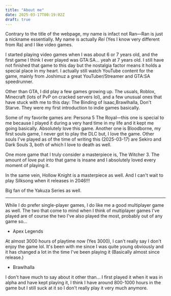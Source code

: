 ```yaml
---
title: "About me"
date: 2025-03-17T00:19:02Z
draft: true
---
```


Contrary to the title of the webpage, my name is infact not Ran—Ran is just a nickname essentially. My name is actually *Rei* (Yes I know very different from Ra) and I like video games.

I started playing video games when I was about 6 or 7 years old, and the first game I think I ever played was GTA:SA... yeah at 7 years old. I still have not finished that game to this day but the nostalgia factor means it holds a special place in my heart. I actually still watch YouTube content for the game, mainly from Joshimuz a great YouTuber/Streamer and GTA:SA speedrunner.

Other than GTA, I did play a few games growing up. The usuals, Roblox, Minecraft (lots of PvP on cracked servers lol), and a few unusual ones that have stuck with me to this day: The Binding of Isaac,Brawlhalla, Don't Starve. They were my first introduction to indie games basically.

Some of my favorite games are: Persona 5 The Royal—this one is special to me because I played it during a very hard time in my life and it kept me going basically. Absolutely love this game. Another one is Bloodborne, my first souls game, I never got to play the DLC but, I love the game. Other souls I've played as of the time of writing this (2025-03-17) are Sekiro and Dark Souls 3, both of which I love to death as well.

One more game that I truly consider a masterpiece is, The Witcher 3. The amount of love put into that game is insane and I absolutely loved every moment of playing it.

In the same vein, Hollow Knight is a masterpiece as well. And I can't wait to play Silksong when it releases in 2046!!!

Big fan of the Yakuza Series as well.

---
While I do prefer single-player games, I do like me a good multiplayer game as well. The two that come to mind when I think of multiplayer games I've played are of course the two I've also played the most, probably out of any game so...

- Apex Legends

At almost 3000 hours of playtime now (Yes 3000), I can't really say I don't enjoy the game lol. It's been with me since I was quite young obviously and it has changed a lot in the time I've been playing it (Basically almost since release.)

- Brawlhalla

I don't have much to say about it other than... I first played it when it was in alpha and have kept playing it, I think I have around 800-1000 hours in the game but I still suck at it so I don't really play it very much anymore.
